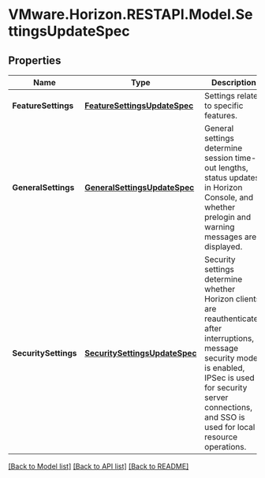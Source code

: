 # VMware.Horizon.RESTAPI.Model.SettingsUpdateSpec
## Properties

Name | Type | Description | Notes
------------ | ------------- | ------------- | -------------
**FeatureSettings** | [**FeatureSettingsUpdateSpec**](FeatureSettingsUpdateSpec.md) | Settings related to specific features. | [optional] 
**GeneralSettings** | [**GeneralSettingsUpdateSpec**](GeneralSettingsUpdateSpec.md) | General settings determine session time-out lengths, status updates in Horizon Console, and whether prelogin and warning messages are displayed. | [optional] 
**SecuritySettings** | [**SecuritySettingsUpdateSpec**](SecuritySettingsUpdateSpec.md) | Security settings determine whether Horizon clients are reauthenticated after interruptions, message security mode is enabled, IPSec is used for security server connections, and SSO is used for local resource operations. | [optional] 

[[Back to Model list]](../README.md#documentation-for-models) [[Back to API list]](../README.md#documentation-for-api-endpoints) [[Back to README]](../README.md)

